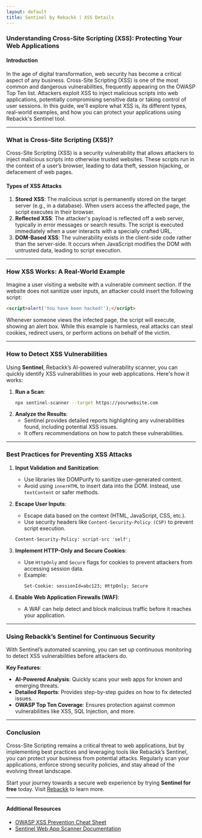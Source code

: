 ```yaml
---
layout: default
title: Sentinel by Rebackk | XSS Details
---
```

### **Understanding Cross-Site Scripting (XSS): Protecting Your Web Applications**

#### **Introduction**
In the age of digital transformation, web security has become a critical aspect of any business. Cross-Site Scripting (XSS) is one of the most common and dangerous vulnerabilities, frequently appearing on the OWASP Top Ten list. Attackers exploit XSS to inject malicious scripts into web applications, potentially compromising sensitive data or taking control of user sessions. In this guide, we'll explore what XSS is, its different types, real-world examples, and how you can protect your applications using Rebackk's Sentinel tool.

---

### **What is Cross-Site Scripting (XSS)?**
Cross-Site Scripting (XSS) is a security vulnerability that allows attackers to inject malicious scripts into otherwise trusted websites. These scripts run in the context of a user’s browser, leading to data theft, session hijacking, or defacement of web pages.

#### **Types of XSS Attacks**
1. **Stored XSS**: The malicious script is permanently stored on the target server (e.g., in a database). When users access the affected page, the script executes in their browser.
2. **Reflected XSS**: The attacker's payload is reflected off a web server, typically in error messages or search results. The script is executed immediately when a user interacts with a specially crafted URL.
3. **DOM-Based XSS**: The vulnerability exists in the client-side code rather than the server-side. It occurs when JavaScript modifies the DOM with untrusted data, leading to script execution.

---

### **How XSS Works: A Real-World Example**

Imagine a user visiting a website with a vulnerable comment section. If the website does not sanitize user inputs, an attacker could insert the following script:

```html
<script>alert('You have been hacked!');</script>
```

Whenever someone views the infected page, the script will execute, showing an alert box. While this example is harmless, real attacks can steal cookies, redirect users, or perform actions on behalf of the victim.

---

### **How to Detect XSS Vulnerabilities**
Using **Sentinel**, Rebackk’s AI-powered vulnerability scanner, you can quickly identify XSS vulnerabilities in your web applications. Here's how it works:

1. **Run a Scan**:
   ```bash
   npx sentinel-scanner --target https://yourwebsite.com
   ```
2. **Analyze the Results**:
   - Sentinel provides detailed reports highlighting any vulnerabilities found, including potential XSS issues.
   - It offers recommendations on how to patch these vulnerabilities.

---

### **Best Practices for Preventing XSS Attacks**

1. **Input Validation and Sanitization**:
   - Use libraries like DOMPurify to sanitize user-generated content.
   - Avoid using `innerHTML` to insert data into the DOM. Instead, use `textContent` or safer methods.

2. **Escape User Inputs**:
   - Escape data based on the context (HTML, JavaScript, CSS, etc.).
   - Use security headers like `Content-Security-Policy (CSP)` to prevent script execution.

   ```http
   Content-Security-Policy: script-src 'self';
   ```

3. **Implement HTTP-Only and Secure Cookies**:
   - Use `HttpOnly` and `Secure` flags for cookies to prevent attackers from accessing session data.
   - Example:
     ```http
     Set-Cookie: sessionId=abc123; HttpOnly; Secure
     ```

4. **Enable Web Application Firewalls (WAF)**:
   - A WAF can help detect and block malicious traffic before it reaches your application.

---

### **Using Rebackk’s Sentinel for Continuous Security**
With Sentinel’s automated scanning, you can set up continuous monitoring to detect XSS vulnerabilities before attackers do. 

**Key Features**:
- **AI-Powered Analysis**: Quickly scans your web apps for known and emerging threats.
- **Detailed Reports**: Provides step-by-step guides on how to fix detected issues.
- **OWASP Top Ten Coverage**: Ensures protection against common vulnerabilities like XSS, SQL Injection, and more.

---

### **Conclusion**
Cross-Site Scripting remains a critical threat to web applications, but by implementing best practices and leveraging tools like Rebackk’s Sentinel, you can protect your business from potential attacks. Regularly scan your applications, enforce strong security policies, and stay ahead of the evolving threat landscape.

Start your journey towards a secure web experience by trying **Sentinel for free** today. Visit [Rebackk](https://rebackk.xyz) to learn more.

---

#### **Additional Resources**
- [OWASP XSS Prevention Cheat Sheet](https://cheatsheetseries.owasp.org/cheatsheets/XSS_Prevention_Cheat_Sheet.html)
- [Sentinel Web App Scanner Documentation](https://rebackkhq.github.io/webapp-scanner/)